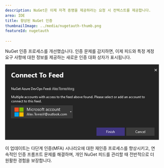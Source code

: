 ```yaml
---
description: NuGet은 이제 자격 증명을 제공하라는 요청 시 컨텍스트를 제공합니다.
area: IDE
title: 향상된 NuGet 인증
thumbnailImage: ../media/nugetauth-thumb.png
featureId: nugetauth

---
```



NuGet 인증 프로세스를 개선했습니다. 인증 문제를 감지하면, 이제 피드와 특정 계정 요구 사항에 대한 정보를 제공하는 새로운 인증 대화 상자가 표시됩니다.

![NuGet 인증 대화 상자](../media/nugetauthdialog.png)

이 업데이트는 다단계 인증(MFA) 시나리오에 대한 재인증 프로세스를 향상시키고, 연속적인 인증 프롬프트 문제를 해결하며, 개인 NuGet 피드를 관리할 때 전반적으로 더 원활한 경험을 보장합니다.
